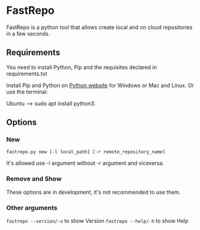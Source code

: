 # FastRepo
FastRepo is a python tool that allows create local and on cloud repositories in a few seconds.

## Requirements
You need to install Python, Pip and the requisites declared in requirements.txt

Install Pip and Python on [Python website](https://www.python.org/downloads/) for Windows or Mac and Linux.
Or use the terminal:

Ubuntu --> sudo apt install python3.
  
## Options

### New

`fastrepo.py new [-l local_path] [-r remote_repository_name]`

It's allowed use -l argument without -r argument and viceversa.

### Remove and Show 

These options are in development, it's not recommended to use them.

### Other arguments
`fastrepo --version/-v` to show Version
`fastrepo --help/-h` to show Help
